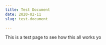 ```yaml
---
title: Test Document
date: 2020-02-11
slug: test-document

---
```

This is a test page to see how this all works yo